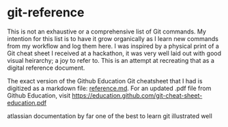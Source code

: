 # git-reference
This is not an exhaustive or a comprehensive list of Git commands. My intention for this list is to have it grow organically as I learn new commands from my workflow and log them here. I was inspired by a physical print of a Git cheat sheet I received at a hackathon, it was very well laid out with good visual heirarchy; a joy to refer to. This is an attempt at recreating that as a digital reference document.

The exact version of the Github Education Git cheatsheet that I had is digitized as a markdown file: [reference.md](reference.md). For an updated .pdf file from Github Education, visit https://education.github.com/git-cheat-sheet-education.pdf

atlassian documentation by far one of the best to learn git illustrated well
